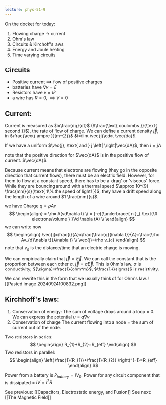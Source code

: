 ```yaml
---
lecture: phys-51-9
---
```

On the docket for today:
1) Flowing charge $\rightarrow$ current
2) Ohm's law
3) Circuits & Kirchoff's laws
4) Energy and Joule heating
5) Time varying circuits

## Circuits
- Positive current $\implies$ flow of positive charges
- batteries have $\nabla v=E$
- Resistors have $v=IR$
- a wire has $R=0,\implies V=0$


## Current:
Current is measured as $i=\frac{dq}{dt}$ ($\frac{\text{ coulombs }}{\text{ second }}$), the rate of flow of charge.
We can define a current density $\vec{j}$, in $\frac{\text{ ampre }}{m^{2}}$
$i=\iint \vec{j}\cdot  \vec{da}$.

If we have a uniform $\vec{j}, \text{ and }  j \left|  \right|\vec{dA}$, then $i=jA$

note that the positive direction for $\vec{dA}$ is in the positive flow of current.
$\vec{dA}$.

Because current means that electrons are flowing (they go in the opposite direction that current flows), there must be an electric field. However, for them to flow at a constant speed, there has to be a 'drag' or 'viscous' force.
While they are bouncing around with a thermal speed $\approx 10^{9} \frac{mm}{s}(\text{ 1\% the speed of light! })$, they have a drift speed along the length of a wire around $1 \frac{mm}{s}$. 

we have Charge $q=\rho Ac$
$$
\begin{align}
= \rho A(vd\nabla t) \\
= (-e)(\underbrace{ n }_{ \text{\# electrons/volume } }Vd \nabla tA) \\
\end{align}
$$
we can write now
$$
\begin{align}
\vec{j}=\frac{i}{A}=\frac{\frac{q}{\nabla t}}{A}=\frac{\rho Av_{d}\nabla t}{A\nabla t} \\
\vec{j}=\rho v_{d}
\end{align}
$$
note that $v_{d}$ is the distance/time that an electric charge is moving. 

We can empirically claim that
$\vec{j}\propto \vec{E}$. We can call the constant that is the proportion between each other $\sigma$. $\vec{j}=\sigma\vec{E}$. This is Ohm's law. $\sigma$ is conductivity,
$[\sigma]=\frac{1}{ohm*m}$, $\frac{1}{\sigma}$ is resistivity.

We can rewrite this in the form that we usually think of for Ohm's law.
![[Pasted image 20240924100832.png]]


## Kirchhoff's laws:

1) Conservation of energy:
The sum of voltage drops around a loop = 0. 
We can express the potential $u=q\nabla v$
2) Conservation of charge
The current flowing into a node = the sum of current out of the node.



Two resistors in series:
$$
\begin{align}
R_{1}+R_{2}=R_{eff}
\end{align}
$$
Two resistors in parallel:
$$
\begin{align}
\left( \frac{1}{R_{1}}+\frac{1}{R_{2}} \right)^{-1}=R_{eff} 
\end{align}
$$


Power from a battery is $P_{battery}=iV_{0}$.
Power for any circuit component that is dissipated = $iV=i^{2}R$ 

See previous: [[Capacitors, Electrostatic energy, and Fusion]]
See next: [[The Magnetic Field]]
